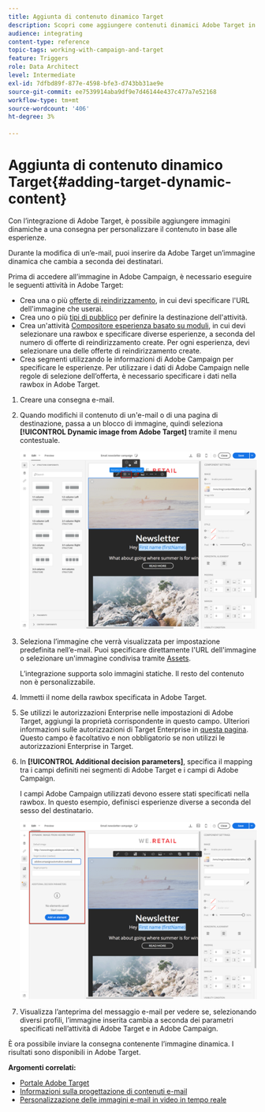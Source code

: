 ```yaml
---
title: Aggiunta di contenuto dinamico Target
description: Scopri come aggiungere contenuti dinamici Adobe Target in una delle consegne Adobe Campaign.
audience: integrating
content-type: reference
topic-tags: working-with-campaign-and-target
feature: Triggers
role: Data Architect
level: Intermediate
exl-id: 7dfbd89f-877e-4598-bfe3-d743bb31ae9e
source-git-commit: ee7539914aba9df9e7d46144e437c477a7e52168
workflow-type: tm+mt
source-wordcount: '406'
ht-degree: 3%

---
```


# Aggiunta di contenuto dinamico Target{#adding-target-dynamic-content}

Con l’integrazione di Adobe Target, è possibile aggiungere immagini dinamiche a una consegna per personalizzare il contenuto in base alle esperienze.

Durante la modifica di un’e-mail, puoi inserire da Adobe Target un’immagine dinamica che cambia a seconda dei destinatari.

Prima di accedere all’immagine in Adobe Campaign, è necessario eseguire le seguenti attività in Adobe Target:

* Crea una o più [offerte di reindirizzamento](https://experienceleague.adobe.com/docs/target/using/experiences/offers/offer-redirect.html?lang=it), in cui devi specificare l&#39;URL dell&#39;immagine che userai.
* Crea uno o più [tipi di pubblico](https://experienceleague.adobe.com/docs/target/using/audiences/create-audiences/audiences.html?lang=it) per definire la destinazione dell&#39;attività.
* Crea un&#39;attività [Compositore esperienza basato su moduli](https://experienceleague.adobe.com/docs/target/using/experiences/form-experience-composer.html?lang=it), in cui devi selezionare una rawbox e specificare diverse esperienze, a seconda del numero di offerte di reindirizzamento create. Per ogni esperienza, devi selezionare una delle offerte di reindirizzamento create.
* Crea segmenti utilizzando le informazioni di Adobe Campaign per specificare le esperienze. Per utilizzare i dati di Adobe Campaign nelle regole di selezione dell’offerta, è necessario specificare i dati nella rawbox in Adobe Target.

1. Creare una consegna e-mail.
1. Quando modifichi il contenuto di un&#39;e-mail o di una pagina di destinazione, passa a un blocco di immagine, quindi seleziona **[!UICONTROL Dynamic image from Adobe Target]** tramite il menu contestuale.

   ![](assets/tar_insert_dynamic_image.png)

1. Seleziona l’immagine che verrà visualizzata per impostazione predefinita nell’e-mail. Puoi specificare direttamente l&#39;URL dell&#39;immagine o selezionare un&#39;immagine condivisa tramite [Assets](../../integrating/using/working-with-campaign-and-assets-core-service.md).

   L’integrazione supporta solo immagini statiche. Il resto del contenuto non è personalizzabile.

1. Immetti il nome della rawbox specificata in Adobe Target.
1. Se utilizzi le autorizzazioni Enterprise nelle impostazioni di Adobe Target, aggiungi la proprietà corrispondente in questo campo. Ulteriori informazioni sulle autorizzazioni di Target Enterprise in [questa pagina](https://experienceleague.adobe.com/docs/target/using/administer/manage-users/enterprise/properties-overview.html?lang=it). Questo campo è facoltativo e non obbligatorio se non utilizzi le autorizzazioni Enterprise in Target.
1. In **[!UICONTROL Additional decision parameters]**, specifica il mapping tra i campi definiti nei segmenti di Adobe Target e i campi di Adobe Campaign.

   I campi Adobe Campaign utilizzati devono essere stati specificati nella rawbox. In questo esempio, definisci esperienze diverse a seconda del sesso del destinatario.

   ![](assets/tar_additional_decisionning_parameters.png)

1. Visualizza l’anteprima del messaggio e-mail per vedere se, selezionando diversi profili, l’immagine inserita cambia a seconda dei parametri specificati nell’attività di Adobe Target e in Adobe Campaign.

È ora possibile inviare la consegna contenente l’immagine dinamica. I risultati sono disponibili in Adobe Target.

**Argomenti correlati:**

* [Portale Adobe Target](https://experienceleague.adobe.com/docs/target/using/integrate/campaign-and-target.html?lang=it)
* [Informazioni sulla progettazione di contenuti e-mail](../../designing/using/designing-content-in-adobe-campaign.md)
* [Personalizzazione delle immagini e-mail in video in tempo reale](https://helpx.adobe.com/it/marketing-cloud/how-to/email-marketing.html)
